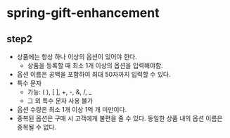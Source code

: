 # spring-gift-enhancement

## step2
- 상품에는 항상 하나 이상의 옵션이 있어야 한다.
  - 상품을 등록할 때 최소 1개 이상의 옵션을 입력해야함.
- 옵션 이름은 공백을 포함하여 최대 50자까지 입력할 수 있다.
- 특수 문자 
  - 가능: ( ), [ ], +, -, &, /, _
  - 그 외 특수 문자 사용 불가
- 옵션 수량은 최소 1개 이상 1억 개 미만이다.
- 중복된 옵션은 구매 시 고객에게 불편을 줄 수 있다. 동일한 상품 내의 옵션 이름은 중복될 수 없다.